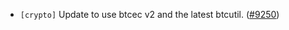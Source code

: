 - `[crypto]` Update to use btcec v2 and the latest btcutil.
  ([#9250](https://github.com/tendermint/tendermint/issues/9250))